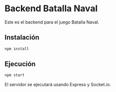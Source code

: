 # Backend Batalla Naval

Este es el backend para el juego Batalla Naval.

## Instalación

```bash
npm install
```

## Ejecución

```bash
npm start
```

El servidor se ejecutará usando Express y Socket.io.
